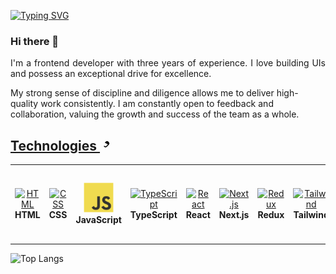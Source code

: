 [![Typing SVG](https://readme-typing-svg.demolab.com?font=Manrope&size=26&duration=2000&color=007acc&pause=200&multiline=true&width=500&height=80&lines=Dragan+Aleksic;Frontend+developer)](https://git.io/typing-svg)

### Hi there 👋

<p align="justify" dir="auto">
  I'm a frontend developer with three years of experience. I love building UIs and possess an exceptional drive for excellence.

  My strong sense of discipline and diligence allows me to deliver high-quality work consistently. I am constantly open to feedback and collaboration, valuing the growth and success of the team    as a whole.
</p>

<h2 id="user-content--technologies" dir="auto">
  <a class="heading-link" href="#-technologies">
    Technologies
    <svg class="octicon octicon-link" viewBox="0 0 16 16" version="1.1" width="16" height="16" aria-hidden="true">
    <path d="m7.775 3.275 1.25-1.25a3.5 3.5 0 1 1 4.95 4.95l-2.5 2.5a3.5 3.5 0 0 1-4.95 0 .751.751 0 0 1 .018-1.042.751.751 0 0 1 1.042-.018 1.998 1.998 0 0 0 2.83 0l2.5-2.5a2.002 2.002 0 0 0-        2.83-2.83l-1.25 1.25a.751.751 0 0 1-1.042-.018.751.751 0 0 1-.018-1.042Zm-4.69 9.64a1.998 1.998 0 0 0 2.83 0l1.25-1.25a.751.751 0 0 1 1.042.018.751.751 0 0 1 .018 1.042l-1.25 1.25a3.5 3.5 0      1 1-4.95-4.95l2.5-2.5a3.5 3.5 0 0 1 4.95 0 .751.751 0 0 1-.018 1.042.751.751 0 0 1-1.042.018 1.998 1.998 0 0 0-2.83 0l-2.5 2.5a1.998 1.998 0 0 0 0 2.83Z">
    </path>
    </svg>
  </a>
</h2>

<table>
  <tbody>
    <tr>
      <td align="center" height="121" width="121">
        <a href="https://developer.mozilla.org/en-US/docs/Learn/HTML/Introduction_to_HTML" target="_blank" rel="noreferrer">
          <img src="https://cdn.jsdelivr.net/gh/devicons/devicon@latest/icons/html5/html5-original.svg" alt="HTML" width="48" height="48" style="max-width: 100%;"/>
        </a>
        <br>
        <strong>HTML</strong>
      </td>
      <td align="center" height="121" width="121">
        <a href="https://developer.mozilla.org/en-US/docs/Web/CSS" target="_blank" rel="noreferrer">
          <img src="https://cdn.jsdelivr.net/gh/devicons/devicon@latest/icons/css3/css3-original.svg" alt="CSS" width="48" height="48" style="max-width: 100%;"/>
        </a>
        <br>
        <strong>CSS</strong>
      </td>
      <td align="center" height="121" width="121">
        <a href="https://developer.mozilla.org/en-US/docs/Web/JavaScript" target="_blank" rel="noreferrer">
          <img src="https://raw.githubusercontent.com/devicons/devicon/master/icons/javascript/javascript-original.svg" alt="JavaScript" width="48" height="48" style="max-width: 100%;"/>
        </a>
        <br>
        <strong>JavaScript</strong>
      </td>
      <td align="center" height="121" width="121">
        <a href="https://www.typescriptlang.org/" target="_blank" rel="noreferrer">
          <img src="https://cdn.jsdelivr.net/gh/devicons/devicon@latest/icons/typescript/typescript-original.svg" width="48" height="48" alt="TypeScript" style="max-width: 100%;">
        </a>
        <br>
        <strong>TypeScript</strong>
      </td>
      <td align="center" height="121" width="121">
        <a target="_blank" rel="noreferrer" href="https://react.dev/">
          <img src="https://cdn.jsdelivr.net/gh/devicons/devicon@latest/icons/react/react-original.svg" width="48" height="48" alt="React" style="max-width: 100%;">
        </a>
        <br>
        <strong>React</strong>
      </td>
      <td align="center" height="121" width="121">
        <a target="_blank" rel="noreferrer" href="https://nextjs.org/">
          <img src="https://cdn.jsdelivr.net/gh/devicons/devicon@latest/icons/nextjs/nextjs-original.svg" width="48" height="48" alt="Next.js" style="max-width: 100%;">
        </a>
        <br>
        <strong>Next.js</strong>
      </td>
      <td align="center" height="121" width="121">
        <a target="_blank" rel="noreferrer" href="https://redux.js.org/">
          <img src="https://cdn.jsdelivr.net/gh/devicons/devicon/icons/redux/redux-original.svg" width="48" height="48" alt="Redux" style="max-width: 100%;">
        </a>
        <br>
        <strong>Redux</strong>
      </td>
      <td align="center" height="121" width="121">
        <a target="_blank" rel="noreferrer" href="https://tailwindcss.com/">
          <img src="https://cdn.jsdelivr.net/gh/devicons/devicon@latest/icons/tailwindcss/tailwindcss-original.svg" width="48" height="48" alt="Tailwind" style="max-width: 100%;">
        </a>
        <br>
        <strong>Tailwind</strong>
      </td>
    </tr>
  </tbody>
</table>

![Top Langs](https://github-readme-stats.vercel.app/api/top-langs/?username=DraganAleksic99&layout=compact)
